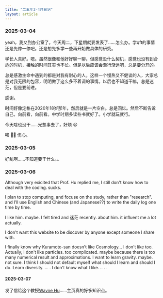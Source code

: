```yaml
---
title: "二五年3-4月日记"
layout: article
---
```


### 2025-03-04

yeah，我又到办公室了。今天周二，下星期就要发表了……怎么办。学qft的事情还是先停一停吧。还是想先多学一些再开始做具体的研究。

学长人真好。嗯。虽然很像和他好好聊一聊，但感觉没什么契机，感觉也没有到合适的时机，接触的时间其实也不长。但是以后应该会渐行渐远吧，总是要分开的。

总是感激生命中遇到的都是对我有耐心的人。这样一个慢热又不健谈的人，大家总是对我无限的包容，明明做了这么多不着调的事情。以后也不知道干嘛，总是迷茫，但是要前进。

感谢。

时间好像定格在2020年18岁那年，然后就是一片空白。总是回忆。然后不断告诉自己，向前看，向前看。中学时期多读些书就好了。小学就玩就行。

今天啥也没干……光想事去了，好烦 😫

唉 😮‍💨 伤心。


### 2025-03-05

好乱啊……不知道要干什么。。

### 2025-03-06

Although very exicited that Prof. Hu replied me, I still don't know how to deal with the coding. sucks. 

I plan to stop computing, and focuse on the study, rather than "research". and I'll use English and Chinese (and Japanese??) to write the daily log one time by time. 

I like him. maybe. I felt tired and 迷茫 recently. about him. it influent me a lot actually. 

I don't want this website to be discover by anyone except someone I share with. 

I finally know why Kuramoto-san doesn't like Cosmology... I don't like too. Actually, I don't like particles. too complicated. maybe because there is too many numerical result and approximations. I want to learn gravity. maybe. not sure. I think I should not default myself what should I learn and should I do. Learn diversity. ... . I don't know what I like. .. . . 

#### 2025-03-07

发了信给这个教授[Wayne Hu](https://background.uchicago.edu/)……主页真的好多知识点。

